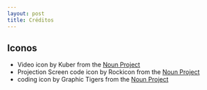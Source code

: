 ```yaml
---
layout: post
title: Créditos
---
```


## Iconos

- Video icon by Kuber from the [Noun Project](https://thenounproject.com/term/video/966159#)
- Projection Screen code icon by Rockicon from the [Noun Project](https://thenounproject.com/term/projection-screen-code/515310/#)
- coding icon by Graphic Tigers from the [Noun Project](https://thenounproject.com/term/coding/2309592/)

